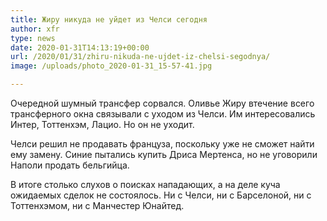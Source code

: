 ```yaml
---
title: Жиру никуда не уйдет из Челси сегодня
author: xfr
type: news
date: 2020-01-31T14:13:19+00:00
url: /2020/01/31/zhiru-nikuda-ne-ujdet-iz-chelsi-segodnya/
image: /uploads/photo_2020-01-31_15-57-41.jpg

---
```

Очередной шумный трансфер сорвался. Оливье Жиру втечение всего трансферного окна связывали с уходом из Челси. Им интересовались Интер, Тоттенхэм, Лацио. Но он не уходит.

Челси решил не продавать француза, поскольку уже не сможет найти ему замену. Синие пытались купить Дриса Мертенса, но не уговорили Наполи продать бельгийца.

В итоге столько слухов о поисках нападающих, а на деле куча ожидаемых сделок не состоялось. Ни с Челси, ни с Барселоной, ни с Тоттенхэмом, ни с Манчестер Юнайтед.